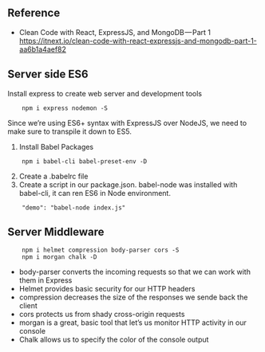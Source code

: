 ## Reference 
- Clean Code with React, ExpressJS, and MongoDB — Part 1
https://itnext.io/clean-code-with-react-expressjs-and-mongodb-part-1-aa6b1a4aef82



## Server side ES6
Install express to create web server and development tools
```
    npm i express nodemon -S
```

Since we’re using ES6+ syntax with ExpressJS over NodeJS, we need to make sure to transpile it down to ES5.
1. Install Babel Packages
```0
    npm i babel-cli babel-preset-env -D
```
2. Create a .babelrc file
3. Create a script in our package.json.
    babel-node was installed with babel-cli, it can ren ES6 in Node environment.
```
    "demo": "babel-node index.js"
```

## Server Middleware
```
    npm i helmet compression body-parser cors -S
    npm i morgan chalk -D
```
- body-parser converts the incoming requests so that we can work with them in Express
- Helmet provides basic security for our HTTP headers
- compression decreases the size of the responses we sende back the client
- cors protects us from shady cross-origin requests
- morgan is a great, basic tool that let’s us monitor  HTTP activity in our console
- Chalk allows us to specify the color of the console output